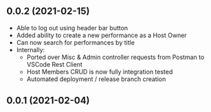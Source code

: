 ## 0.0.2 (2021-02-15)
* Able to log out using header bar button
* Added ability to create a new performance as a Host Owner
* Can now search for performances by title
* Internally:
  - Ported over Misc & Admin controller requests from Postman to VSCode Rest Client
  - Host Members CRUD is now fully integration tested
  - Automated deployment / release branch creation

## 0.0.1 (2021-02-04)
